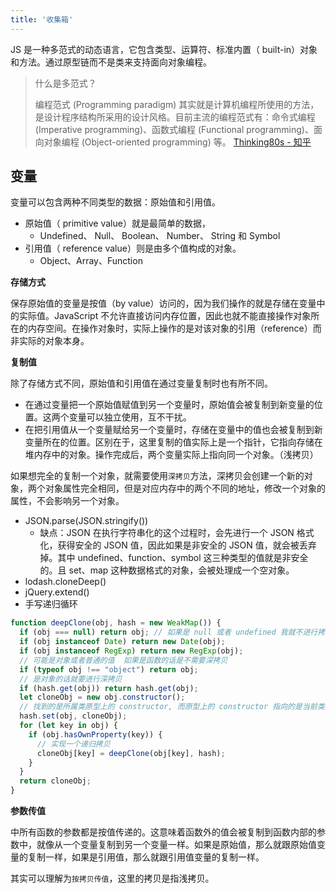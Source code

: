 ```yaml
---
title: '收集箱'
---
```


JS 是一种多范式的动态语言，它包含类型、运算符、标准内置（ built-in）对象和方法。通过原型链而不是类来支持面向对象编程。

> 什么是多范式？
> 
> 编程范式 (Programming paradigm) 其实就是计算机编程所使用的方法，是设计程序结构所采用的设计风格。目前主流的编程范式有：命令式编程 (Imperative programming)、函数式编程 (Functional programming)、面向对象编程 (Object-oriented programming) 等。 [Thinking80s - 知乎](https://www.zhihu.com/question/20428688/answer/26660295) 

## 变量

变量可以包含两种不同类型的数据：原始值和引用值。 

- 原始值（ primitive value）就是最简单的数据， 
  - Undefined、 Null、 Boolean、 Number、 String 和 Symbol
- 引用值（ reference value）则是由多个值构成的对象。
  - Object、Array、Function

**存储方式**

保存原始值的变量是按值（by value）访问的，因为我们操作的就是存储在变量中的实际值。JavaScript 不允许直接访问内存位置，因此也就不能直接操作对象所在的内存空间。在操作对象时，实际上操作的是对该对象的引用（reference）而非实际的对象本身。

**复制值**

除了存储方式不同，原始值和引用值在通过变量复制时也有所不同。

- 在通过变量把一个原始值赋值到另一个变量时，原始值会被复制到新变量的位置。这两个变量可以独立使用，互不干扰。
- 在把引用值从一个变量赋给另一个变量时，存储在变量中的值也会被复制到新变量所在的位置。区别在于，这里复制的值实际上是一个指针，它指向存储在堆内存中的对象。操作完成后，两个变量实际上指向同一个对象。（浅拷贝）

如果想完全的复制一个对象，就需要使用`深拷贝`方法，深拷贝会创建一个新的对象，两个对象属性完全相同，但是对应内存中的两个不同的地址，修改一个对象的属性，不会影响另一个对象。

- JSON.parse(JSON.stringify())
  - 缺点：JSON 在执行字符串化的这个过程时，会先进行一个 JSON 格式化，获得安全的 JSON 值，因此如果是非安全的 JSON 值，就会被丢弃掉。其中 undefined、function、symbol 这三种类型的值就是非安全的。且 set、map 这种数据格式的对象，会被处理成一个空对象。
- lodash.cloneDeep()
- jQuery.extend()
- 手写递归循环

```js
function deepClone(obj, hash = new WeakMap()) {
  if (obj === null) return obj; // 如果是 null 或者 undefined 我就不进行拷贝操作
  if (obj instanceof Date) return new Date(obj);
  if (obj instanceof RegExp) return new RegExp(obj);
  // 可能是对象或者普通的值  如果是函数的话是不需要深拷贝
  if (typeof obj !== "object") return obj;
  // 是对象的话就要进行深拷贝
  if (hash.get(obj)) return hash.get(obj);
  let cloneObj = new obj.constructor();
  // 找到的是所属类原型上的 constructor, 而原型上的 constructor 指向的是当前类本身
  hash.set(obj, cloneObj);
  for (let key in obj) {
    if (obj.hasOwnProperty(key)) {
      // 实现一个递归拷贝
      cloneObj[key] = deepClone(obj[key], hash);
    }
  }
  return cloneObj;
}
```

**参数传值**

中所有函数的参数都是按值传递的。这意味着函数外的值会被复制到函数内部的参数中，就像从一个变量复制到另一个变量一样。如果是原始值，那么就跟原始值变量的复制一样，如果是引用值，那么就跟引用值变量的复制一样。

其实可以理解为`按拷贝传值`，这里的拷贝是指浅拷贝。

